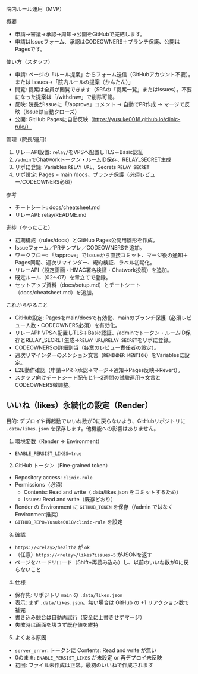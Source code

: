 院内ルール運用（MVP）

概要

- 申請→審議→承認→周知→公開をGitHubで完結します。
- 申請はIssueフォーム、承認はCODEOWNERS＋ブランチ保護、公開はPagesです。

使い方（スタッフ）

- 申請: ページの「ルール提案」からフォーム送信（GitHubアカウント不要）。または Issues→「院内ルールの提案（かんたん）」
- 閲覧: 提案は全員が閲覧できます（SPAの「提案一覧」またはIssues）。不要になった提案は「/withdraw」で削除可能。
- 反映: 院長がIssueに「/approve」コメント → 自動でPR作成 → マージで反映（Issueは自動クローズ）
- 公開: GitHub Pagesに自動反映（https://yusuke0018.github.io/clinic-rule/）

管理（院長/運用）

1. リレーAPI設置: `relay/`をVPSへ配置しTLS＋Basic認証
2. `/admin`でChatworkトークン・ルームID保存、RELAY_SECRET生成
3. リポに登録: Variables `RELAY_URL`、Secrets `RELAY_SECRET`
4. リポ設定: Pages = main /docs、ブランチ保護（必須レビュー/CODEOWNERS必須）

参考

- チートシート: docs/cheatsheet.md
- リレーAPI: relay/README.md

進捗（やったこと）

- 初期構成（rules/docs）とGitHub Pages公開用雛形を作成。
- Issueフォーム／PRテンプレ／CODEOWNERSを追加。
- ワークフロー: 「/approve」でIssueから直接コミット、マージ後の通知＋Pages同期、週次リマインダー、規約検証、ラベル初期化。
- リレーAPI（設定画面・HMAC署名検証・Chatwork投稿）を追加。
- 既定ルール（02〜07）を章立てで登録。
- セットアップ資料（docs/setup.md）とチートシート（docs/cheatsheet.md）を追加。

これからやること

- GitHub設定: Pagesをmain/docsで有効化、mainのブランチ保護（必須レビュー人数・CODEOWNERS必須）を有効化。
- リレーAPI: VPSへ配置しTLS＋Basic認証、/adminでトークン・ルームID保存とRELAY_SECRET生成→`RELAY_URL`/`RELAY_SECRET`をリポに登録。
- CODEOWNERSの詳細割当（各章のレビュー責任者の設定）。
- 週次リマインダーのメンション文言（`REMINDER_MENTION`）をVariablesに設定。
- E2E動作確認（申請→PR→承認→マージ→通知→Pages反映→Revert）。
- スタッフ向けチートシート配布と1〜2週間の試験運用→文言とCODEOWNERS微調整。

## いいね（likes）永続化の設定（Render）

目的: デプロイや再起動でいいね数が0に戻らないよう、GitHubリポジトリに `.data/likes.json` を保存します。他機能への影響はありません。

1. 環境変数（Render → Environment）

- `ENABLE_PERSIST_LIKES=true`

2. GitHub トークン（Fine‑grained token）

- Repository access: `clinic-rule`
- Permissions（必須）
  - Contents: Read and write（.data/likes.json をコミットするため）
  - Issues: Read and write（既存どおり）
- Render の Environment に `GITHUB_TOKEN` を保存（/admin ではなく Environment推奨）
- `GITHUB_REPO=Yusuke0018/clinic-rule` を設定

3. 確認

- `https://<relay>/healthz` が `ok`
- （任意）`https://<relay>/likes?issues=5` がJSONを返す
- ページをハードリロード（Shift+再読み込み）し、以前のいいね数が0に戻らないこと

4. 仕様

- 保存先: リポジトリ `main` の `.data/likes.json`
- 表示: まず `.data/likes.json`。無い場合は GitHub の +1 リアクション数で補完
- 書き込み競合は自動再試行（安全に上書きせずマージ）
- 失敗時は画面を壊さず既存値を維持

5. よくある原因

- `server_error`: トークンに Contents: Read and write が無い
- 0のまま: `ENABLE_PERSIST_LIKES` が未設定 or 再デプロイ未反映
- 初回: ファイル未作成は正常。最初のいいねで作成されます
